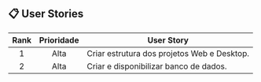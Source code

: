 ## 📋 User Stories <a id="us"></a>

| Rank | Prioridade | User Story                                                                                                                                                                         
| :--: | :--------: | ---------------------------------------------------------------------------------------------------------------------------------------------------------------------------------- |
|  1   |    Alta    | Criar estrutura dos projetos Web e Desktop.                                                                                                                                        |
|  2   |    Alta    | Criar e disponibilizar banco de dados.                                                                                                                                             |
